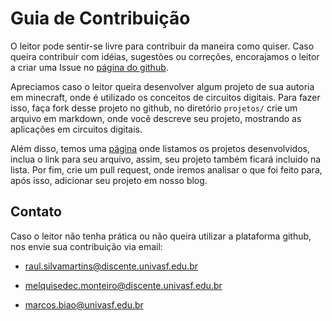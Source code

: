 # Guia de Contribuição

O leitor pode sentir-se livre para contribuir da maneira como quiser. Caso queira contribuir com idéias, sugestões ou correções, encorajamos o leitor a criar uma Issue no [página do github](https://github.com/marcosbiao/circuito-digital/issues). 

Apreciamos caso o leitor queira desenvolver algum projeto de sua autoria em minecraft, onde é utilizado os conceitos de circuitos digitais. Para fazer isso, faça fork desse projeto no github, no diretório `projetos/` crie um arquivo em markdown, onde você descreve seu projeto, mostrando as aplicações em circuitos digitais.

Além disso, temos uma [página](projetos/README.md) onde listamos os projetos desenvolvidos, inclua o link para seu arquivo, assim, seu projeto também ficará incluido na lista. Por fim, crie um pull request, onde iremos analisar o que foi feito para, após isso, adicionar seu projeto em nosso blog. 

## Contato

Caso o leitor não tenha prática ou não queira utilizar a plataforma github, nos envie sua contribuição via email:

- [raul.silvamartins@discente.univasf.edu.br](mailto:raul.silvamartins@discente.univasf.edu.br)

- [melquisedec.monteiro@discente.univasf.edu.br](mailto:melquisedec.monteiro@discente.univasf.edu.br)

- [marcos.biao@univasf.edu.br](mailto:marcos.biao@univasf.edu.br)

